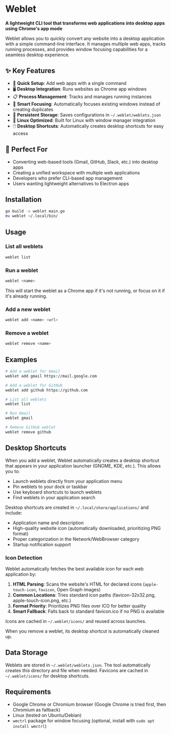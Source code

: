 # Weblet

**A lightweight CLI tool that transforms web applications into desktop apps using Chrome's app mode**

Weblet allows you to quickly convert any website into a desktop application with a simple command-line interface. It manages multiple web apps, tracks running processes, and provides window focusing capabilities for a seamless desktop experience.

## ✨ Key Features

- 🚀 **Quick Setup**: Add web apps with a single command
- 🖥️ **Desktop Integration**: Runs websites as Chrome app windows
- 📋 **Process Management**: Tracks and manages running instances
- 🎯 **Smart Focusing**: Automatically focuses existing windows instead of creating duplicates
- 💾 **Persistent Storage**: Saves configurations in `~/.weblet/weblets.json`
- 🐧 **Linux Optimized**: Built for Linux with window manager integration
- 🖱️ **Desktop Shortcuts**: Automatically creates desktop shortcuts for easy access

## 🎯 Perfect For

- Converting web-based tools (Gmail, GitHub, Slack, etc.) into desktop apps
- Creating a unified workspace with multiple web applications
- Developers who prefer CLI-based app management
- Users wanting lightweight alternatives to Electron apps

## Installation

```bash
go build -o weblet main.go
mv weblet ~/.local/bin/
```

## Usage

### List all weblets
```bash
weblet list
```

### Run a weblet
```bash
weblet <name>
```
This will start the weblet as a Chrome app if it's not running, or focus on it if it's already running.

### Add a new weblet
```bash
weblet add <name> <url>
```

### Remove a weblet
```bash
weblet remove <name>
```

## Examples

```bash
# Add a weblet for Gmail
weblet add gmail https://mail.google.com

# Add a weblet for GitHub
weblet add github https://github.com

# List all weblets
weblet list

# Run Gmail
weblet gmail

# Remove GitHub weblet
weblet remove github
```

## Desktop Shortcuts

When you add a weblet, Weblet automatically creates a desktop shortcut that appears in your application launcher (GNOME, KDE, etc.). This allows you to:

- Launch weblets directly from your application menu
- Pin weblets to your dock or taskbar
- Use keyboard shortcuts to launch weblets
- Find weblets in your application search

Desktop shortcuts are created in `~/.local/share/applications/` and include:
- Application name and description
- High-quality website icon (automatically downloaded, prioritizing PNG format)
- Proper categorization in the Network/WebBrowser category
- Startup notification support

### Icon Detection

Weblet automatically fetches the best available icon for each web application by:
1. **HTML Parsing**: Scans the website's HTML for declared icons (`apple-touch-icon`, `favicon`, Open Graph images)
2. **Common Locations**: Tries standard icon paths (favicon-32x32.png, apple-touch-icon.png, etc.)
3. **Format Priority**: Prioritizes PNG files over ICO for better quality
4. **Smart Fallback**: Falls back to standard favicon.ico if no PNG is available

Icons are cached in `~/.weblet/icons/` and reused across launches.

When you remove a weblet, its desktop shortcut is automatically cleaned up.

## Data Storage

Weblets are stored in `~/.weblet/weblets.json`. The tool automatically creates this directory and file when needed. Favicons are cached in `~/.weblet/icons/` for desktop shortcuts.

## Requirements

- Google Chrome or Chromium browser (Google Chrome is tried first, then Chromium as fallback)
- Linux (tested on Ubuntu/Debian)
- `wmctrl` package for window focusing (optional, install with `sudo apt install wmctrl`)

